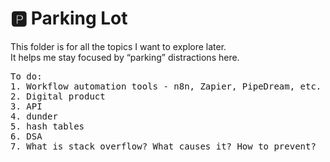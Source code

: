 # 🅿️ Parking Lot  

This folder is for all the topics I want to explore later.  
It helps me stay focused by “parking” distractions here.  

<pre>To do:
1. Workflow automation tools - n8n, Zapier, PipeDream, etc.
2. Digital product
3. API
4. dunder
5. hash tables
6. DSA
7. What is stack overflow? What causes it? How to prevent?
</pre>
